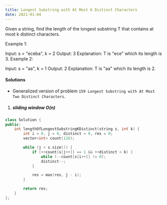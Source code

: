 ```yaml
---
title: Longest Substring with At Most K Distinct Characters
date: 2021-01-04
---
```

Given a string, find the length of the longest substring T that contains at most k distinct characters.

Example 1:

Input: s = "eceba", k = 2
Output: 3
Explanation: T is "ece" which its length is 3.
Example 2:

Input: s = "aa", k = 1
Output: 2
Explanation: T is "aa" which its length is 2.


#### Solutions

- Generalized version of problem `159 Longest Substring with At Most Two Distinct Characters`.

1. ##### sliding window O(n)

```cpp
class Solution {
public:
    int lengthOfLongestSubstringKDistinct(string s, int k) {
        int i = 0, j = 0, distinct = 0, res = 0;
        vector<int> count(128);

        while (j < s.size()) {
            if (++count[s[j++]] == 1 && ++distinct > k) {
                while (--count[s[i++]] != 0);
                distinct--;
            }

            res = max(res, j - i);
        }

        return res;
    }
};
```